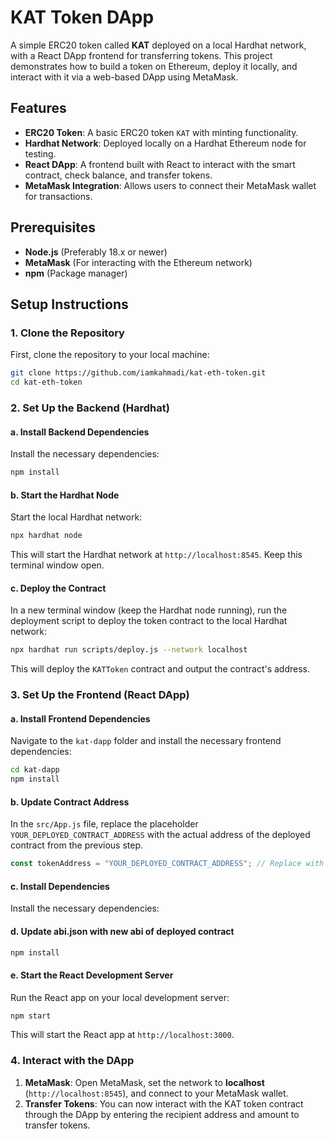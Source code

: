 # KAT Token DApp

A simple ERC20 token called **KAT** deployed on a local Hardhat network, with a React DApp frontend for transferring tokens. This project demonstrates how to build a token on Ethereum, deploy it locally, and interact with it via a web-based DApp using MetaMask.

## Features
- **ERC20 Token**: A basic ERC20 token `KAT` with minting functionality.
- **Hardhat Network**: Deployed locally on a Hardhat Ethereum node for testing.
- **React DApp**: A frontend built with React to interact with the smart contract, check balance, and transfer tokens.
- **MetaMask Integration**: Allows users to connect their MetaMask wallet for transactions.

## Prerequisites

- **Node.js** (Preferably 18.x or newer)
- **MetaMask** (For interacting with the Ethereum network)
- **npm** (Package manager)

## Setup Instructions

### 1. Clone the Repository
First, clone the repository to your local machine:

```bash
git clone https://github.com/iamkahmadi/kat-eth-token.git
cd kat-eth-token
```

### 2. Set Up the Backend (Hardhat)

#### a. Install Backend Dependencies
Install the necessary dependencies:

```bash
npm install
```

#### b. Start the Hardhat Node
Start the local Hardhat network:

```bash
npx hardhat node
```

This will start the Hardhat network at `http://localhost:8545`. Keep this terminal window open.

#### c. Deploy the Contract
In a new terminal window (keep the Hardhat node running), run the deployment script to deploy the token contract to the local Hardhat network:

```bash
npx hardhat run scripts/deploy.js --network localhost
```

This will deploy the `KATToken` contract and output the contract's address.

### 3. Set Up the Frontend (React DApp)

#### a. Install Frontend Dependencies
Navigate to the `kat-dapp` folder and install the necessary frontend dependencies:

```bash
cd kat-dapp
npm install
```

#### b. Update Contract Address
In the `src/App.js` file, replace the placeholder `YOUR_DEPLOYED_CONTRACT_ADDRESS` with the actual address of the deployed contract from the previous step.

```javascript
const tokenAddress = "YOUR_DEPLOYED_CONTRACT_ADDRESS"; // Replace with your deployed contract address
```

#### c. Install Dependencies
Install the necessary dependencies:

#### d. Update abi.json with new abi of deployed contract

```bash
npm install
```

#### e. Start the React Development Server
Run the React app on your local development server:

```bash
npm start
```

This will start the React app at `http://localhost:3000`.

### 4. Interact with the DApp

1. **MetaMask**: Open MetaMask, set the network to **localhost** (`http://localhost:8545`), and connect to your MetaMask wallet.
2. **Transfer Tokens**: You can now interact with the KAT token contract through the DApp by entering the recipient address and amount to transfer tokens.
